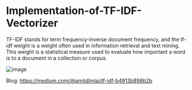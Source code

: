 # Implementation-of-TF-IDF-Vectorizer
TF-IDF stands for term frequency-inverse document frequency, and the tf-idf weight is a weight often used in information retrieval and text mining. This weight is a statistical measure used to evaluate how important a word is to a document in a collection or corpus.

![image](https://user-images.githubusercontent.com/100623606/193420731-bbcd2a5c-ba3f-405d-9fc7-cd2a20b68ef6.png)

Blog: https://medium.com/@amitdlmlai/tf-idf-b4913b898b2b
